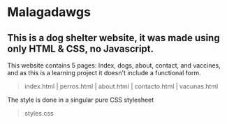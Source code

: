 # Malagadawgs

## This is a dog shelter website, it was made using only HTML & CSS, no Javascript.

This website contains 5 pages: Index, dogs, about, contact, and vaccines, and as this is a learning project it doesn't include a functional form.
> index.html | perros.html | about.html | contacto.html | vacunas.html 

The style is done in a singular pure CSS stylesheet
> styles.css
